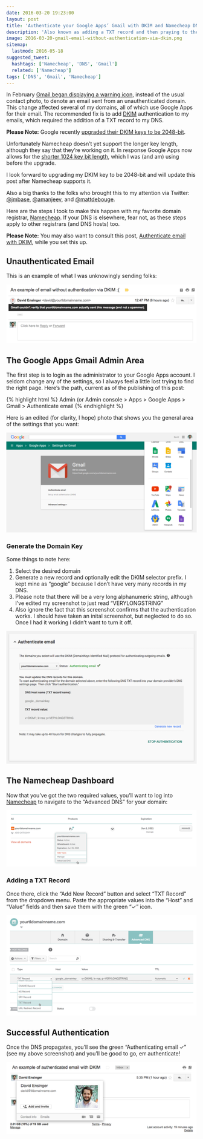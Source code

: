 ```yaml
---
date: 2016-03-20 19:23:00
layout: post
title: 'Authenticate your Google Apps’ Gmail with DKIM and Namecheap DNS'
description: 'Also known as adding a TXT record and then praying to the gods of DNS propagation.'
image: 2016-03-20-gmail-email-without-authentication-via-dkim.png
sitemap:
  lastmod: 2016-05-18
suggested_tweet:
  hashtags: ['Namecheap', 'DNS', 'Gmail']
  related: ['Namecheap']
tags: ['DNS', 'Gmail', 'Namecheap']
---
```


In February [Gmail began displaying a warning icon](https://gmail.googleblog.com/2016/02/making-email-safer-for-you-posted-by.html), instead of the usual contact photo, to denote an email sent from an unauthenticated domain. This change affected several of my domains, all of which use Google Apps for their email. The recommended fix is to add [DKIM](http://www.dkim.org/) authentication to my emails, which required the addition of a TXT record to my DNS.

<div class="yellow-box">
  <p><strong>Please Note:</strong> Google recently <a href="http://googleappsupdates.blogspot.com/2016/05/getting-rid-of-spoofers-digitally-sign.html">upgraded their DKIM keys to be 2048-bit</a>.</p>
  <p>Unfortunately Namecheap doesn’t yet support the longer key length, although they say that they’re working on it. In response Google Apps now allows for the <a href="http://superuser.com/questions/1065788/using-a-410-character-dkim-txt-record-on-namecheap#answer-1077633">shorter 1024 key bit length</a>, which I was (and am) using before the upgrade.</p>
  <p>I look forward to upgrading my DKIM key to be 2048-bit and will update this post after Namecheap supports it.</p>
  <p>Also a big thanks to the folks who brought this to my attention via Twitter: <a href="https://twitter.com/jmbase">@jmbase</a>, <a href="https://twitter.com/amanjeev">@amanjeev</a>, and <a href="https://twitter.com/mattdebouge">@mattdebouge</a>.</p>
</div>

Here are the steps I took to make this happen with my favorite domain registrar, [Namecheap](http://www.namecheap.com/?aff=32887). If your DNS is elsewhere, fear not, as these steps apply to other registrars (and DNS hosts) too.

<div class="yellow-box">
  <p><strong>Please Note:</strong> You may also want to consult this post, <a href="https://support.google.com/a/answer/174124">Authenticate email with DKIM</a>, while you set this up.</p>
</div>

## Unauthenticated Email
This is an example of what I was unknowingly sending folks:

<img src="/img/srcset/2016-03-20-gmail-email-without-authentication-via-dkim.png" alt="An unauthenticated email" class="media-full srcset-full" />

## The Google Apps Gmail Admin Area
The first step is to login as the administrator to your Google Apps account. I seldom change any of the settings, so I always feel a little lost trying to find the right page. Here’s the path, current as of the publishing of this post:

{% highlight html %}
Admin (or Admin console > Apps > Google Apps > Gmail > Authenticate email
{% endhighlight %}

Here is an edited (for clarity, I hope) photo that shows you the general area of the settings that you want:

<img src="/img/srcset/2016-03-20-google-apps-settings-for-gmail.jpg" alt="The admin area of Gmail for Google Apps" class="media-full srcset-full" />

### Generate the Domain Key
Some things to note here:

1. Select the desired domain
2. Generate a new record and optionally edit the DKIM selector prefix. I kept mine as “google” because I don’t have very many records in my DNS.
3. Please note that there will be a very long alphanumeric string, although I’ve edited my screenshot to just read “VERYLONGSTRING”
4. Also ignore the fact that this screenshot confirms that the authentication works. I should have taken an inital screenshot, but neglected to do so. Once I had it working I didn’t want to turn it off.

<img src="/img/srcset/2016-03-20-google-apps-settings-authenticate-email-success.png" alt="Successful authentication of the TXT record" class="media-full srcset-full" />

## The Namecheap Dashboard
Now that you’ve got the two required values, you’ll want to log into [Namecheap](http://www.namecheap.com/?aff=32887) to navigate to the “Advanced DNS” for your domain:

<img src="/img/srcset/2016-03-20-namecheap-dashboard-advanced-dns.png" alt="How to navigate to the Advanced DNS" class="media-full srcset-full" />

### Adding a TXT Record
Once there, click the “Add New Record” button and select “TXT Record” from the dropdown menu. Paste the appropriate values into the “Host” and “Value” fields and then save them with the green “&#10003;” icon.

<img src="/img/srcset/2016-03-20-advanced-dns-txt-record-values.png" alt="Add the TXT record to the Advanced DNS" class="media-full srcset-full" />

## Successful Authentication
Once the DNS propagates, you’ll see the green “Authenticating email &#10003;” (see my above screenshot) and you’ll be good to go, err authenticate!

<img src="/img/srcset/2016-03-20-gmail-authenticated-email-with-dkim.png" alt="An authenticated email with DKIM" class="media-full srcset-full" />
